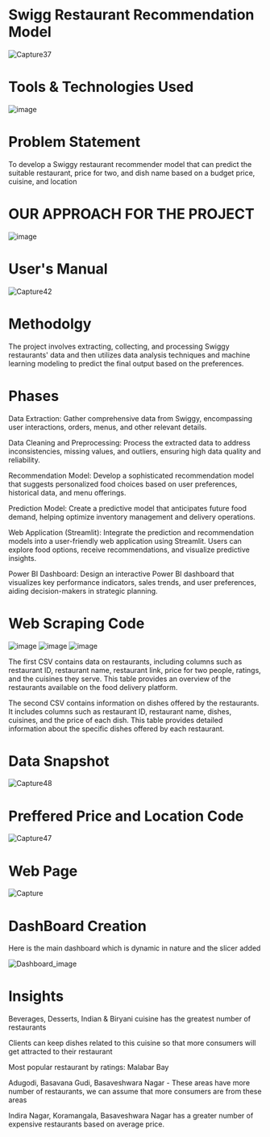 # Swigg Restaurant Recommendation Model
![Capture37](https://github.com/Ashraf7474/Swiggy_Restrauant_Recommendation_Model/assets/131772000/08c5e11a-9c71-4d60-945b-49d7b9b68f3c)

# Tools & Technologies Used
![image](https://github.com/Sudhansu352010/1Mg-Homeopathic-Data-Analysis/assets/131376814/1d4cac22-bcd3-4990-b918-d739138c9396)

# Problem Statement
To develop a Swiggy restaurant recommender model that can predict the suitable restaurant, price for two, and dish name based on a budget price, cuisine, and location

# OUR APPROACH FOR THE PROJECT
![image](https://github.com/Ashraf7474/Swiggy_Restrauant_Recommendation_Model/assets/131772000/6011d055-d1fd-409b-9c1f-1e71a08490fc)

# User's Manual
![Capture42](https://github.com/Ashraf7474/Swiggy_Restrauant_Recommendation_Model/assets/131772000/5b2e3e54-23d1-4eef-b94e-cd74c72b6737)

# Methodolgy

The project involves extracting, collecting, and processing Swiggy restaurants' data and then utilizes data analysis techniques and machine learning modeling to predict the final output based on the preferences.

# Phases

Data Extraction: Gather comprehensive data from Swiggy, encompassing user interactions, orders, menus, and other relevant details.

Data Cleaning and Preprocessing: Process the extracted data to address inconsistencies, missing values, and outliers, ensuring high data quality and reliability.

Recommendation Model: Develop a sophisticated recommendation model that suggests personalized food choices based on user preferences, historical data, and menu offerings.

Prediction Model: Create a predictive model that anticipates future food demand, helping optimize inventory management and delivery operations.

Web Application (Streamlit): Integrate the prediction and recommendation models into a user-friendly web application using Streamlit. Users can explore food options, receive recommendations, and visualize predictive insights.

Power BI Dashboard: Design an interactive Power BI dashboard that visualizes key performance indicators, sales trends, and user preferences, aiding decision-makers in strategic planning.

# Web Scraping Code
![image](https://github.com/Ashraf7474/Swiggy_Restrauant_Recommendation_Model/assets/131772000/53d0c8e0-7f2f-4508-b03b-4d70e011a53f)
![image](https://github.com/Ashraf7474/Swiggy_Restrauant_Recommendation_Model/assets/131772000/05c6bc9b-f49b-4758-a20d-37906766e14c)
![image](https://github.com/Ashraf7474/Swiggy_Restrauant_Recommendation_Model/assets/131772000/592f5ba3-8291-41a5-8cea-497e32508f08)

The first CSV contains data on restaurants, including columns such as restaurant ID, restaurant name, restaurant link, price for two people, ratings, and the cuisines they serve. This table provides an overview of the restaurants available on the food delivery platform.

The second CSV contains information on dishes offered by the restaurants. It includes columns such as restaurant ID, restaurant name, dishes, cuisines, and the price of each dish. This table provides detailed information about the specific dishes offered by each restaurant.

# Data Snapshot
![Capture48](https://github.com/Ashraf7474/Swiggy_Restrauant_Recommendation_Model/assets/131772000/c2065031-6ced-4394-a626-670caec4c2c3)


# Preffered Price and Location Code
![Capture47](https://github.com/Ashraf7474/Swiggy_Restrauant_Recommendation_Model/assets/131772000/fd499c9a-b04d-4e36-adf2-64b081e761b7)


# Web Page

![Capture](https://github.com/Ashraf7474/Swiggy_Restrauant_Recommendation_Model/assets/131772000/7b8ca7a5-d6b3-4b7d-bb18-1d02a81e93de)

# DashBoard Creation
Here is the main dashboard which is dynamic in nature and the slicer added

![Dashboard_image](https://github.com/Ashraf7474/Swiggy_Restrauant_Recommendation_Model/assets/131772000/b56874be-738e-423e-b1c6-41cf572364eb)

# Insights

Beverages, Desserts, Indian & Biryani cuisine has the greatest number of restaurants

Clients can keep dishes related to this cuisine so that more consumers will get attracted to their restaurant

Most popular restaurant by ratings: Malabar Bay

Adugodi, Basavana Gudi, Basaveshwara Nagar - These areas have more number of restaurants, we can assume that more consumers are from these areas

Indira Nagar, Koramangala, Basaveshwara Nagar has a greater number of expensive restaurants based on average price.






